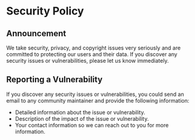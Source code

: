 # Security Policy

## Announcement

We take security, privacy, and copyright issues very seriously and are
committed to protecting our users and their data. If you discover any
security issues or vulnerabilities, please let us know immediately.

## Reporting a Vulnerability

If you discover any security issues or vulnerabilities, you could send
an email to any community maintainer and provide the following
information:

* Detailed information about the issue or vulnerability.
* Description of the impact of the issue or vulnerability.
* Your contact information so we can reach out to you for more
  information.
